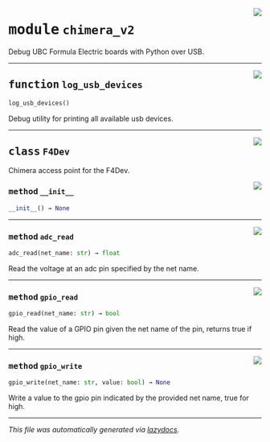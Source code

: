 <!-- markdownlint-disable -->

<a href="https://github.com/UBCFormulaElectric/Consolidated-Firmware/tree/master/firmware/chimera_v2/chimera_v2.py#L0"><img align="right" style="float:right;" src="https://img.shields.io/badge/-source-cccccc?style=flat-square"></a>

# <kbd>module</kbd> `chimera_v2`
Debug UBC Formula Electric boards with Python over USB. 


---

<a href="https://github.com/UBCFormulaElectric/Consolidated-Firmware/tree/master/firmware/chimera_v2/chimera_v2.py#L17"><img align="right" style="float:right;" src="https://img.shields.io/badge/-source-cccccc?style=flat-square"></a>

## <kbd>function</kbd> `log_usb_devices`

```python
log_usb_devices()
```

Debug utility for printing all available usb devices. 


---

<a href="https://github.com/UBCFormulaElectric/Consolidated-Firmware/tree/master/firmware/chimera_v2/chimera_v2.py#L243"><img align="right" style="float:right;" src="https://img.shields.io/badge/-source-cccccc?style=flat-square"></a>

## <kbd>class</kbd> `F4Dev`
Chimera access point for the F4Dev. 

<a href="https://github.com/UBCFormulaElectric/Consolidated-Firmware/tree/master/firmware/chimera_v2/chimera_v2.py#L246"><img align="right" style="float:right;" src="https://img.shields.io/badge/-source-cccccc?style=flat-square"></a>

### <kbd>method</kbd> `__init__`

```python
__init__() → None
```








---

<a href="https://github.com/UBCFormulaElectric/Consolidated-Firmware/tree/master/firmware/chimera_v2/chimera_v2.py#L229"><img align="right" style="float:right;" src="https://img.shields.io/badge/-source-cccccc?style=flat-square"></a>

### <kbd>method</kbd> `adc_read`

```python
adc_read(net_name: str) → float
```

Read the voltage at an adc pin specified by the net name. 

---

<a href="https://github.com/UBCFormulaElectric/Consolidated-Firmware/tree/master/firmware/chimera_v2/chimera_v2.py#L200"><img align="right" style="float:right;" src="https://img.shields.io/badge/-source-cccccc?style=flat-square"></a>

### <kbd>method</kbd> `gpio_read`

```python
gpio_read(net_name: str) → bool
```

Read the value of a GPIO pin given the net name of the pin, returns true if high. 

---

<a href="https://github.com/UBCFormulaElectric/Consolidated-Firmware/tree/master/firmware/chimera_v2/chimera_v2.py#L214"><img align="right" style="float:right;" src="https://img.shields.io/badge/-source-cccccc?style=flat-square"></a>

### <kbd>method</kbd> `gpio_write`

```python
gpio_write(net_name: str, value: bool) → None
```

Write a value to the gpio pin indicated by the provided net name, true for high. 




---

_This file was automatically generated via [lazydocs](https://github.com/ml-tooling/lazydocs)._
